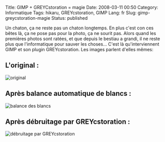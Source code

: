 Title: GIMP + GREYCstoration = magie
Date: 2008-03-11 00:50
Category: Informatique
Tags: hikaru, GREYcstoration, GIMP
Lang: fr
Slug: gimp-greycstoration-magie
Status: published

Un chaton, ça ne reste pas un chaton longtemps. En plus c'est con ces bêtes là,
ça ne pose pas pour la photo, ça ne sourit pas. Alors quand les premières
photos sont ratées, et que depuis le bestiau a grandi, il ne reste plus que
l'informatique pour sauver les choses... C'est là qu'interviennent GIMP et son
plugin GREYcstoration. Les images parlent d'elles mêmes:

L'original :
------------

![original]({static}/media/hikaru/hikaru-org.jpg)

Après balance automatique de blancs :
-------------------------------------

![balance des blancs]({static}/media/hikaru/hikaru-white-balanced.jpg)

Après débruitage par GREYcstoration :
-------------------------------------

![débruitage par GREYcstoration]({static}/media/hikaru/hikaru-greycstoration.jpg)
